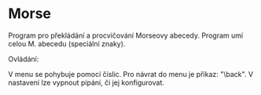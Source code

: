 # Morse

Program pro překládání a procvičování Morseovy abecedy. Program umí celou M. abecedu (speciální znaky).


Ovládání:

V menu se pohybuje pomocí číslic.
 Pro návrat do menu je příkaz: "\back".
 V nastavení lze vypnout pípání, či jej konfigurovat.
